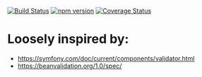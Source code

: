 [![Build Status](https://travis-ci.org/stopsopa/validator.svg?branch=v0.0.24)](https://travis-ci.org/stopsopa/validator)
[![npm version](https://badge.fury.io/js/%40stopsopa%2Fvalidator.svg)](https://badge.fury.io/js/%40stopsopa%2Fvalidator)
[![Coverage Status](https://coveralls.io/repos/github/stopsopa/validator/badge.svg?branch=v0.0.24)](https://coveralls.io/github/stopsopa/validator?branch=v0.0.24)

# Loosely inspired by:
- https://symfony.com/doc/current/components/validator.html
- https://beanvalidation.org/1.0/spec/



